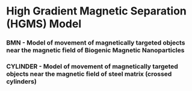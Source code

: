 # High Gradient Magnetic Separation (HGMS) Model

### __BMN__ - Model of movement of magnetically targeted objects near the magnetic field of Biogenic Magnetic Nanoparticles

### __CYLINDER__ - Model of movement of magnetically targeted objects near the magnetic field of steel matrix (crossed cylinders)
